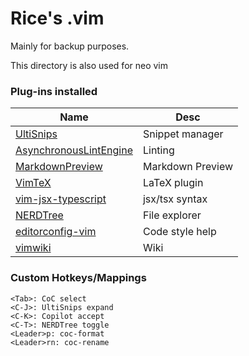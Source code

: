 # Rice's .vim #
Mainly for backup purposes.

This directory is also used for neo vim

### Plug-ins installed ###
| Name                                                                 | Desc             |
|----------------------------------------------------------------------|------------------|
| [UltiSnips](https://github.com/sirver/ultisnips)                     | Snippet manager  |
| [AsynchronousLintEngine](https://github.com/dense-analysis/ale)      | Linting          |
| [MarkdownPreview](https://github.com/iamcco/markdown-preview.nvim)   | Markdown Preview |
| [VimTeX](https://github.com/lervag/vimtex)                           | LaTeX plugin     |
| [vim-jsx-typescript](https://github.com/peitalin/vim-jsx-typescript) | jsx/tsx syntax   |
| [NERDTree](https://github.com/preservim/nerdtree)                    | File explorer    |
| [editorconfig-vim](https://github.com/editorconfig/editorconfig-vim) | Code style help  |
| [vimwiki](https://github.com/vimwiki/vimwiki)                        | Wiki             |

### Custom Hotkeys/Mappings ###
```text
<Tab>: CoC select
<C-J>: UltiSnips expand
<C-K>: Copilot accept
<C-T>: NERDTree toggle
<Leader>p: coc-format
<Leader>rn: coc-rename
```

